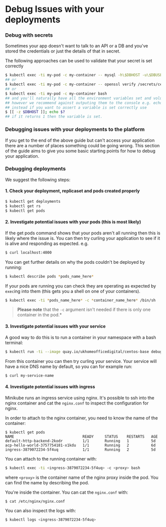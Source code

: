 # Debug Issues with your deployments

### Debug with secrets

Sometimes your app doesn't want to talk to an API or a DB and you've stored the credentials or just the details of that in secret.

The following approaches can be used to validate that your secret is set correctly

```bash
$ kubectl exec -ti my-pod -c my-container -- mysql -h\$DBHOST -u\$DBUSER -p\$DBPASS
## or
$ kubectl exec -ti my-pod -c my-container -- openssl verify /secrets/certificate.pem
## or
$ kubectl exec -ti my-pod -c my-container bash
## and you'll naturally have all the environment variables set and volumes mounted.
## however we recommend against outputing them to the console e.g. echo $DBHOST
## instead if you want to assert a variable is set correctly use
$ [[ -z $DBHOST ]]; echo $?
## if it returns 1 then the variable is set.
```

### Debugging issues with your deployments to the platform

If you get to the end of the above guide but can't access your application there are a number of places something could be going wrong.
This section of the guide aims to give you some basic starting points for how to debug your application.

### Debugging deployments

We suggest the following steps:

#### 1. Check your deployment, replicaset and pods created properly

```bash
$ kubectl get deployments
$ kubectl get rs
$ kubectl get pods
```

#### 2. Investigate potential issues with your pods (this is most likely)

If the get pods command shows that your pods aren't all running then this is likely where the issue is. You can then try curling your application to see if it is alive and responding as expected. e.g.

```bash
$ curl localhost:4000
```

You can get further details on why the pods couldn't be deployed by running:

```bash
$ kubectl describe pods *pods_name_here*
```

If your pods are running you can check they are operating as expected by `exec`ing into them (this gets you a shell on one of your containers).

```bash
$ kubectl exec -ti *pods_name_here* -c *container_name_here* /bin/sh
```

> **Please note** that the `-c` argument isn't needed if there is only one container in the pod.*

#### 3. Investigate potential issues with your service

A good way to do this is to run a container in your namespace with a bash terminal:

```bash
$ kubectl run -ti --image quay.io/ukhomeofficedigital/centos-base debugger bash
```

From this container you can then try curling your service. Your service will have a nice DNS name by default, so you can for example run:

```bash
$ curl my-service-name
```

#### 4. Investigate potential issues with ingress

Minikube runs an ingress service using nginx. It's possible to ssh into the nginx container and cat the `nginx.conf` to inspect the configuration for nginx.

In order to attach to the nginx container, you need to know the name of the container:

```shell
$ kubectl get pods
NAME                               READY     STATUS    RESTARTS   AGE
default-http-backend-2kodr         1/1       Running   1          5d
acp-hello-world-3757754181-x1kdu   1/1       Running   2          6d
ingress-3879072234-5f4uq           1/1       Running   2          5d
```

You can attach to the running container with:

```bash
$ kubectl exec -ti <ingress-3879072234-5f4uq> -c <proxy> bash
```

where `<proxy>` is the container name of the nginx proxy inside the pod. You can find the name by describing the pod.

You're inside the container. You can cat the `nginx.conf` with:

```bash
$ cat /etc/nginx/nginx.conf
```

You can also inspect the logs with:

```bash
$ kubectl logs <ingress-3879072234-5f4uq>
```
